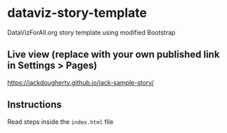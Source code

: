 # dataviz-story-template
DataVizForAll.org story template using modified Bootstrap

## Live view (replace with your own published link in Settings > Pages)
https://jackdougherty.github.io/jack-sample-story/

## Instructions
Read steps inside the `index.html` file
